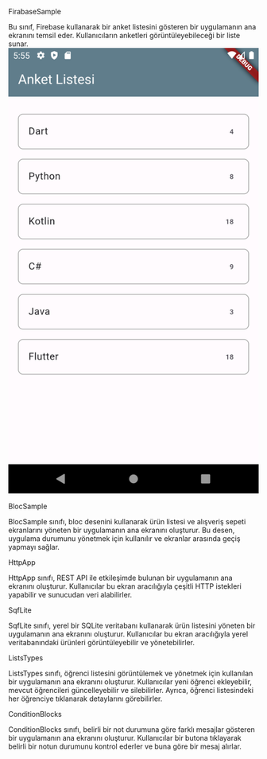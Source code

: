 FirabaseSample

Bu sınıf, Firebase kullanarak bir anket listesini gösteren bir uygulamanın ana ekranını temsil eder. Kullanıcıların anketleri görüntüleyebileceği bir liste sunar.
![alt text](https://github.com/Mali3215/start-flutter/blob/master/image/survey.png)

BlocSample

BlocSample sınıfı, bloc desenini kullanarak ürün listesi ve alışveriş sepeti ekranlarını yöneten bir uygulamanın ana ekranını oluşturur. Bu desen, uygulama durumunu yönetmek için kullanılır ve ekranlar arasında geçiş yapmayı sağlar.

HttpApp

HttpApp sınıfı, REST API ile etkileşimde bulunan bir uygulamanın ana ekranını oluşturur. Kullanıcılar bu ekran aracılığıyla çeşitli HTTP istekleri yapabilir ve sunucudan veri alabilirler.

SqfLite

SqfLite sınıfı, yerel bir SQLite veritabanı kullanarak ürün listesini yöneten bir uygulamanın ana ekranını oluşturur. Kullanıcılar bu ekran aracılığıyla yerel veritabanındaki ürünleri görüntüleyebilir ve yönetebilirler.

ListsTypes

ListsTypes sınıfı, öğrenci listesini görüntülemek ve yönetmek için kullanılan bir uygulamanın ana ekranını oluşturur. Kullanıcılar yeni öğrenci ekleyebilir, mevcut öğrencileri güncelleyebilir ve silebilirler. Ayrıca, öğrenci listesindeki her öğrenciye tıklanarak detaylarını görebilirler.

ConditionBlocks

ConditionBlocks sınıfı, belirli bir not durumuna göre farklı mesajlar gösteren bir uygulamanın ana ekranını oluşturur. Kullanıcılar bir butona tıklayarak belirli bir notun durumunu kontrol ederler ve buna göre bir mesaj alırlar.
